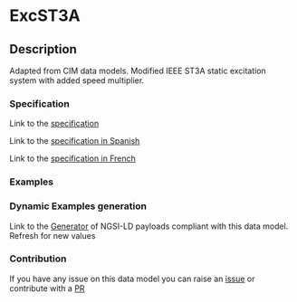 # ExcST3A

## Description 

Adapted from CIM data models. Modified IEEE ST3A static excitation system with added speed multiplier.
### Specification

Link to the [specification](https://smart-data-models.github.io/dataModel.EnergyCIM/ExcST3A/doc/spec.md)

Link to the [specification in Spanish](https://smart-data-models.github.io/dataModel.EnergyCIM/ExcST3A/doc/spec_ES.md)

Link to the [specification in French](https://smart-data-models.github.io/dataModel.EnergyCIM/ExcST3A/doc/spec_FR.md)
### Examples
### Dynamic Examples generation

Link to the [Generator](https://smartdatamodels.org/extra/ngsi-ld_generator_v0.91.php?schemaUrl=https://raw.githubusercontent.com/smart-data-models/dataModel.EnergyCIM/master/ExcST3A/schema.json&email=info@smartdatamodels.org) of NGSI-LD payloads compliant with this data model. Refresh for new values
### Contribution

 If you have any issue on this data model you can raise an [issue](https://github.com/smart-data-models/dataModel.EnergyCIM/issues)  or contribute with a [PR](https://github.com/smart-data-models/dataModel.EnergyCIM/pulls)